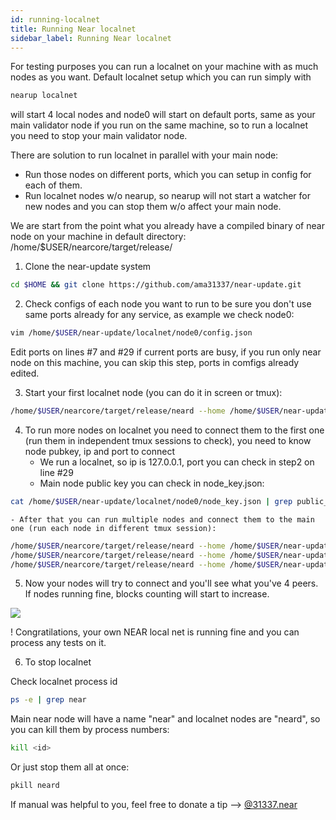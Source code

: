 ```yaml
---
id: running-localnet
title: Running Near localnet
sidebar_label: Running Near localnet
---
```


For testing purposes you can run a localnet on your machine with as much nodes as you want.
Default localnet setup which you can run simply with 
```sh
nearup localnet
```
will start 4 local nodes and node0 will start on default ports, same as your main validator node if you run on the same machine, so to run a localnet you need to stop your main validator node.

There are solution to run localnet in parallel with your main node:
   - Run those nodes on different ports, which you can setup in config for each of them.
   - Run localnet nodes w/o nearup, so nearup will not start a watcher for new nodes and you can stop them w/o affect your main node.

We are start from the point what you already have a compiled binary of near node on your machine in default directory: /home/$USER/nearcore/target/release/
1. Clone the near-update system
```sh
cd $HOME && git clone https://github.com/ama31337/near-update.git
```
2. Check configs of each node you want to run to be sure you don't use same ports already for any service, as example we check node0:
```sh
vim /home/$USER/near-update/localnet/node0/config.json
```
Edit ports on lines #7 and #29 if current ports are busy, if you run only near node on this machine, you can skip this step, ports in comfigs already edited.

3. Start your first localnet node (you can do it in screen or tmux):
```sh
/home/$USER/nearcore/target/release/neard --home /home/$USER/near-update/localnet/node0 run
```

4. To run more nodes on localnet you need to connect them to the first one (run them in independent tmux sessions to check), you need to know node pubkey, ip and port to connect
    - We run a localnet, so ip is 127.0.0.1, port you can check in step2 on line #29
    - Main node public key you can check in node_key.json:
```sh
cat /home/$USER/near-update/localnet/node0/node_key.json | grep public_key
```
    - After that you can run multiple nodes and connect them to the main one (run each node in different tmux session):
```sh
/home/$USER/nearcore/target/release/neard --home /home/$USER/near-update/localnet/node1 run --boot-nodes ed25519:7PGseFbWxvYVgZ89K1uTJKYoKetWs7BJtbyXDzfbAcqX@127.0.0.1:24550
/home/$USER/nearcore/target/release/neard --home /home/$USER/near-update/localnet/node2 run --boot-nodes ed25519:7PGseFbWxvYVgZ89K1uTJKYoKetWs7BJtbyXDzfbAcqX@127.0.0.1:24550
/home/$USER/nearcore/target/release/neard --home /home/$USER/near-update/localnet/node3 run --boot-nodes ed25519:7PGseFbWxvYVgZ89K1uTJKYoKetWs7BJtbyXDzfbAcqX@127.0.0.1:24550

```
5. Now your nodes will try to connect and you'll see what you've 4 peers. If nodes running fine, blocks counting will start to increase.

<img src="https://github.com/ama31337/neartips/blob/master/manuals/near-localnet.png">

! Congratilations, your own NEAR local net is running fine and you can process any tests on it.

6. To stop localnet

Check localnet process id
```sh
ps -e | grep near
```
Main near node will have a name "near" and localnet nodes are "neard", so you can kill them by process numbers:
```sh
kill <id>
```
Or just stop them all at once:
```sh
pkill neard
```

If manual was helpful to you, feel free to donate a tip --> [@31337.near](https://explorer.near.org/accounts/31337.near)
